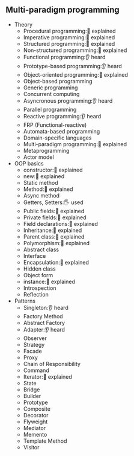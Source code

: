 ## Multi-paradigm programming

- Theory
  - Procedural programming:🙋 explained
  - Imperative programming:🙋 explained
  - Structured programming:🙋 explained
  - Non-structured programming:🙋 explained
  - Functional programming:👂 heard
  - Prototype-based programming:👂 heard
  - Object-oriented programming:🙋 explained
  - Object-based programming
  - Generic programming
  - Concurrent computing
  - Asyncronous programming:👂 heard
  - Parallel programming
  - Reactive programming:👂 heard
  - FRP (Functional-reactive)
  - Automata-based programming
  - Domain-specific languages
  - Multi-paradigm programming:🙋 explained
  - Metaprogramming
  - Actor model
- OOP basics
  - constructor:🙋 explained
  - new:🙋 explained
  - Static method
  - Method:🙋 explained
  - Async method
  - Getters, Setters:🖐️ used
  - Public fields:🙋 explained
  - Private fields:🙋 explained
  - Field declarations:🙋 explained
  - Inheritance:🙋 explained
  - Parent class:🙋 explained
  - Polymorphism:🙋 explained
  - Abstract class
  - Interface
  - Encapsulation:🙋 explained
  - Hidden class
  - Object form
  - instance:🙋 explained
  - Introspection
  - Reflection
- Patterns
  - Singleton:👂 heard
  - Factory Method
  - Abstract Factory
  - Adapter:👂 heard
  - Observer
  - Strategy
  - Facade
  - Proxy
  - Chain of Responsibility
  - Command
  - Iterator:🙋 explained
  - State
  - Bridge
  - Builder
  - Prototype
  - Composite
  - Decorator
  - Flyweight
  - Mediator
  - Memento
  - Template Method
  - Visitor
